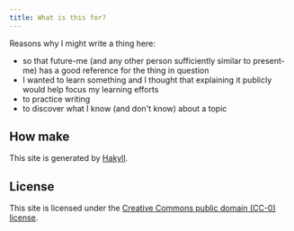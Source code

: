 ```yaml
---
title: What is this for?
---
```


Reasons why I might write a thing here:

 - so that future-me (and any other person sufficiently similar to present-me) has a good reference for the thing in question
 - I wanted to learn something and I thought that explaining it publicly would help focus my learning efforts
 - to practice writing
 - to discover what I know (and don't know) about a topic

## How make

This site is generated by [Hakyll](http://jaspervdj.be/hakyll).

## License

This site is licensed under the [Creative Commons public domain (CC-0) license][CC0].

[CC0]: http://creativecommons.org/about/cc0
